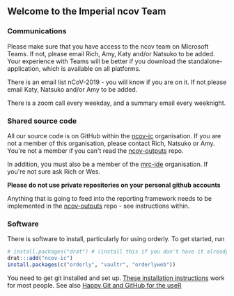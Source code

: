 ## Welcome to the Imperial ncov Team

### Communications

Please make sure that you have access to the ncov team on Microsoft Teams.  If not, please email Rich, Amy, Katy and/or Natsuko to be added.  Your experience with Teams will be better if you download the standalone-application, which is available on all platforms.

There is an email list nCoV-2019 - you will know if you are on it.  If not please email Katy, Natsuko and/or Amy to be added.

There is a zoom call every weekday, and a summary email every weeknight.

### Shared source code

All our source code is on GitHub within the [ncov-ic](https://github.com/ncov-ic) organisation.  If you are not a member of this organisation, please contact Rich, Natsuko or Amy.  You're not a member if you can't read the [ncov-outputs](https://github.com/ncov-ic/ncov-outputs) repo.

In addition, you must also be a member of the [mrc-ide](https://github.com/mrc-ide/) organisation.  If you're not sure ask Rich or Wes.

**Please do not use private repositories on your personal github accounts**

Anything that is going to feed into the reporting framework needs to be implemented in the [ncov-outputs](https://github.com/ncov-ic/ncov-outputs) repo - see instructions within.

### Software

There is software to install, particularly for using orderly.  To get started, run

```r
# install.packages("drat") # (install this if you don't have it already)
drat:::add("ncov-ic")
install.packages(c("orderly", "vaultr", "orderlyweb"))
```

You need to get git installed and set up.  [These installation instructions](https://github.com/richfitz/git-intro/blob/master/installation.md) work for most people.  See also [Happy Git and GitHub for the useR](https://happygitwithr.com/)
